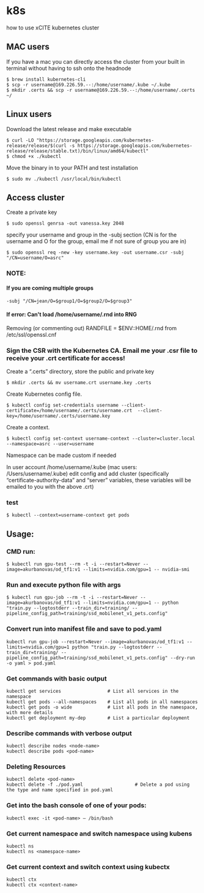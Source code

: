 # k8s
how to use xCITE kubernetes cluster 

## MAC users
If you have a mac you can directly access the cluster from your built in terminal without having to ssh onto the headnode
```
$ brew install kubernetes-cli
$ scp -r username@169.226.59.--:/home/username/.kube ~/.kube
$ mkdir .certs && scp -r username@169.226.59.--:/home/username/.certs ~/
```

## Linux users
Download the latest release and make executable
```
$ curl -LO "https://storage.googleapis.com/kubernetes-release/release/$(curl -s https://storage.googleapis.com/kubernetes-release/release/stable.txt)/bin/linux/amd64/kubectl"
$ chmod +x ./kubectl
```
Move the binary in to your PATH and test installation
```
$ sudo mv ./kubectl /usr/local/bin/kubectl
```

## Access cluster
Create a private key 
```
$ sudo openssl genrsa -out vanessa.key 2048
```
specify your username and group in the -subj section (CN is for the username and O for the group, email me if not sure of group you are in)
```
$ sudo openssl req -new -key username.key -out username.csr -subj "/CN=username/O=asrc"
```
### NOTE:
#### If you are coming multiple groups
``` 
-subj "/CN=jean/O=$group1/O=$group2/O=$group3" 
```
#### If error: Can't load /home/username/.rnd into RNG
Removing (or commenting out) RANDFILE = $ENV::HOME/.rnd from /etc/ssl/openssl.cnf

### Sign the CSR with the Kubernetes CA. Email me your .csr file to receive your .crt certificate for access!

Create a “.certs” directory, store the public and private key
```
$ mkdir .certs && mv username.crt username.key .certs
```
Create Kubernetes config file.
```
$ kubectl config set-credentials username --client-certificate=/home/username/.certs/username.crt  --client-key=/home/username/.certs/username.key
```
Create a context.
```
$ kubectl config set-context username-context --cluster=cluster.local --namespace=asrc --user=username
```
Namespace can be made custom if needed

In user account /home/username/.kube (mac users: /Users/username/.kube) edit config and add cluster (specifically “certificate-authority-data” and “server” variables, these variables will be emailed to you with the above .crt)

### test
```
$ kubectl --context=username-context get pods
```

## Usage:
### CMD run:
```
$ kubectl run gpu-test --rm -t -i --restart=Never --image=akurbanovas/od_tf1:v1 --limits=nvidia.com/gpu=1 -- nvidia-smi
```

### Run and execute python file with args
```
$ kubectl run gpu-job --rm -t -i --restart=Never --image=akurbanovas/od_tf1:v1 --limits=nvidia.com/gpu=1 -- python "train.py --logtostderr --train_dir=training/ --pipeline_config_path=training/ssd_mobilenet_v1_pets.config"
```

### Convert run into manifest file and save to pod.yaml
```
kubectl run gpu-job --restart=Never --image=akurbanovas/od_tf1:v1 --limits=nvidia.com/gpu=1 python "train.py --logtostderr --train_dir=training/ --pipeline_config_path=training/ssd_mobilenet_v1_pets.config" --dry-run -o yaml > pod.yaml
```

### Get commands with basic output
```
kubectl get services                 # List all services in the namespace
kubectl get pods --all-namespaces    # List all pods in all namespaces
kubectl get pods -o wide             # List all pods in the namespace, with more details
kubectl get deployment my-dep        # List a particular deployment
```

### Describe commands with verbose output
```
kubectl describe nodes <node-name>
kubectl describe pods <pod-name>
```

### Deleting Resources
```
kubectl delete <pod-name>
kubectl delete -f ./pod.yaml                   # Delete a pod using the type and name specified in pod.yaml
```

### Get into the bash console of one of your pods:
```
kubectl exec -it <pod-name> — /bin/bash
```

### Get current namespace and switch namespace using kubens
```
kubectl ns
kubectl ns <namespace-name>
```

### Get current context and switch context using kubectx
```
kubectl ctx
kubectl ctx <context-name>
```

